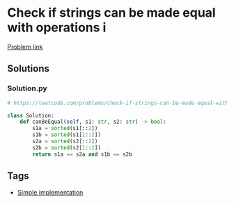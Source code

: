 # Check if strings can be made equal with operations i

[Problem link](https://leetcode.com/problems/check-if-strings-can-be-made-equal-with-operations-i/)

## Solutions


### Solution.py
```py
# https://leetcode.com/problems/check-if-strings-can-be-made-equal-with-operations-i/

class Solution:
    def canBeEqual(self, s1: str, s2: str) -> bool:
        s1a = sorted(s1[::2])
        s1b = sorted(s1[1::2])
        s2a = sorted(s2[::2])
        s2b = sorted(s2[1::2])
        return s1a == s2a and s1b == s2b
```
## Tags

* [Simple implementation](/README.md#Simple_implementation)
